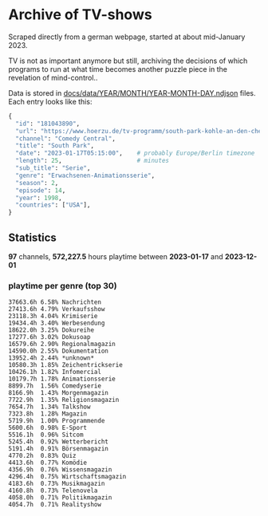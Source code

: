 # Archive of TV-shows

Scraped directly from a german webpage, started at about mid-January 2023.

TV is not as important anymore but still, archiving the decisions of which programs to run at what time
becomes another puzzle piece in the revelation of mind-control.. 

Data is stored in [docs/data/YEAR/MONTH/YEAR-MONTH-DAY.ndjson](docs/data/) files. 
Each entry looks like this:

```python
{
  "id": "181043890", 
  "url": "https://www.hoerzu.de/tv-programm/south-park-kohle-an-den-chefkoch/bid_181043890/", 
  "channel": "Comedy Central", 
  "title": "South Park", 
  "date": "2023-01-17T05:15:00",    # probably Europe/Berlin timezone 
  "length": 25,                     # minutes 
  "sub_title": "Serie", 
  "genre": "Erwachsenen-Animationsserie", 
  "season": 2, 
  "episode": 14, 
  "year": 1998, 
  "countries": ["USA"],
}
```

## Statistics

**97** channels, **572,227.5** hours playtime between **2023-01-17** and **2023-12-01**


### playtime per genre (top 30)

    37663.6h 6.58% Nachrichten
    27413.6h 4.79% Verkaufsshow
    23118.3h 4.04% Krimiserie
    19434.4h 3.40% Werbesendung
    18622.0h 3.25% Dokureihe
    17277.6h 3.02% Dokusoap
    16579.6h 2.90% Regionalmagazin
    14590.0h 2.55% Dokumentation
    13952.4h 2.44% *unknown*
    10580.3h 1.85% Zeichentrickserie
    10426.1h 1.82% Infomercial
    10179.7h 1.78% Animationsserie
    8899.7h  1.56% Comedyserie
    8166.9h  1.43% Morgenmagazin
    7722.9h  1.35% Religionsmagazin
    7654.7h  1.34% Talkshow
    7323.8h  1.28% Magazin
    5719.9h  1.00% Programmende
    5600.6h  0.98% E-Sport
    5516.1h  0.96% Sitcom
    5245.4h  0.92% Wetterbericht
    5191.4h  0.91% Börsenmagazin
    4770.2h  0.83% Quiz
    4413.6h  0.77% Komödie
    4356.9h  0.76% Wissensmagazin
    4296.4h  0.75% Wirtschaftsmagazin
    4183.6h  0.73% Musikmagazin
    4160.8h  0.73% Telenovela
    4058.0h  0.71% Politikmagazin
    4054.7h  0.71% Realityshow
